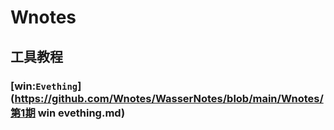# Wnotes

## 工具教程

### [win:`Evething`](https://github.com/Wnotes/WasserNotes/blob/main/Wnotes/第1期 win evething.md)
